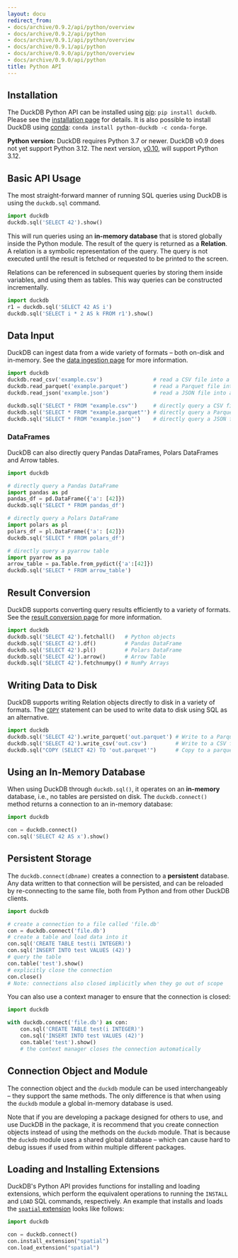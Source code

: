 ```yaml
---
layout: docu
redirect_from:
- docs/archive/0.9.2/api/python/overview
- docs/archive/0.9.2/api/python
- docs/archive/0.9.1/api/python/overview
- docs/archive/0.9.1/api/python
- docs/archive/0.9.0/api/python/overview
- docs/archive/0.9.0/api/python
title: Python API
---
```


## Installation

The DuckDB Python API can be installed using [pip](https://pip.pypa.io): `pip install duckdb`. Please see the [installation page](../../installation?environment=python) for details. It is also possible to install DuckDB using [conda](https://docs.conda.io): `conda install python-duckdb -c conda-forge`.

**Python version:**
DuckDB requires Python 3.7 or newer.
DuckDB v0.9 does not yet support Python 3.12.
The next version, [v0.10](/dev/release-dates), will support Python 3.12.

## Basic API Usage

The most straight-forward manner of running SQL queries using DuckDB is using the `duckdb.sql` command.

```python
import duckdb
duckdb.sql('SELECT 42').show()
```

This will run queries using an **in-memory database** that is stored globally inside the Python module. The result of the query is returned as a **Relation**. A relation is a symbolic representation of the query. The query is not executed until the result is fetched or requested to be printed to the screen.

Relations can be referenced in subsequent queries by storing them inside variables, and using them as tables. This way queries can be constructed incrementally.

```python
import duckdb
r1 = duckdb.sql('SELECT 42 AS i')
duckdb.sql('SELECT i * 2 AS k FROM r1').show()
```

## Data Input

DuckDB can ingest data from a wide variety of formats – both on-disk and in-memory. See the [data ingestion page](data_ingestion) for more information.

```python
import duckdb
duckdb.read_csv('example.csv')                # read a CSV file into a Relation
duckdb.read_parquet('example.parquet')        # read a Parquet file into a Relation
duckdb.read_json('example.json')              # read a JSON file into a Relation

duckdb.sql('SELECT * FROM "example.csv"')     # directly query a CSV file
duckdb.sql('SELECT * FROM "example.parquet"') # directly query a Parquet file
duckdb.sql('SELECT * FROM "example.json"')    # directly query a JSON file
```

### DataFrames

DuckDB can also directly query Pandas DataFrames, Polars DataFrames and Arrow tables. 

```python
import duckdb

# directly query a Pandas DataFrame
import pandas as pd
pandas_df = pd.DataFrame({'a': [42]})
duckdb.sql('SELECT * FROM pandas_df')

# directly query a Polars DataFrame
import polars as pl
polars_df = pl.DataFrame({'a': [42]})
duckdb.sql('SELECT * FROM polars_df')

# directly query a pyarrow table
import pyarrow as pa
arrow_table = pa.Table.from_pydict({'a':[42]})
duckdb.sql('SELECT * FROM arrow_table')
```

## Result Conversion

DuckDB supports converting query results efficiently to a variety of formats. See the [result conversion page](result_conversion) for more information.

```python
import duckdb
duckdb.sql('SELECT 42').fetchall()   # Python objects
duckdb.sql('SELECT 42').df()         # Pandas DataFrame
duckdb.sql('SELECT 42').pl()         # Polars DataFrame
duckdb.sql('SELECT 42').arrow()      # Arrow Table
duckdb.sql('SELECT 42').fetchnumpy() # NumPy Arrays
```

## Writing Data to Disk

DuckDB supports writing Relation objects directly to disk in a variety of formats. The [`COPY`](../../sql/statements/copy) statement can be used to write data to disk using SQL as an alternative.

```python
import duckdb
duckdb.sql('SELECT 42').write_parquet('out.parquet') # Write to a Parquet file
duckdb.sql('SELECT 42').write_csv('out.csv')         # Write to a CSV file
duckdb.sql("COPY (SELECT 42) TO 'out.parquet'")      # Copy to a parquet file
```

## Using an In-Memory Database

When using DuckDB through `duckdb.sql()`, it operates on an **in-memory** database, i.e., no tables are persisted on disk.
The `duckdb.connect()` method returns a connection to an in-memory database:

```python
import duckdb

con = duckdb.connect()
con.sql('SELECT 42 AS x').show()
```

## Persistent Storage

The `duckdb.connect(`*`dbname`*`)` creates a connection to a **persistent** database.
Any data written to that connection will be persisted, and can be reloaded by re-connecting to the same file, both from Python and from other DuckDB clients.

```python
import duckdb

# create a connection to a file called 'file.db'
con = duckdb.connect('file.db')
# create a table and load data into it
con.sql('CREATE TABLE test(i INTEGER)')
con.sql('INSERT INTO test VALUES (42)')
# query the table
con.table('test').show()
# explicitly close the connection
con.close()
# Note: connections also closed implicitly when they go out of scope
```

You can also use a context manager to ensure that the connection is closed:

```python
import duckdb

with duckdb.connect('file.db') as con:
    con.sql('CREATE TABLE test(i INTEGER)')
    con.sql('INSERT INTO test VALUES (42)')
    con.table('test').show()
    # the context manager closes the connection automatically
```

## Connection Object and Module

The connection object and the `duckdb` module can be used interchangeably – they support the same methods. The only difference is that when using the `duckdb` module a global in-memory database is used.

Note that if you are developing a package designed for others to use, and use DuckDB in the package, it is recommend that you create connection objects instead of using the methods on the `duckdb` module. That is because the `duckdb` module uses a shared global database – which can cause hard to debug issues if used from within multiple different packages.

## Loading and Installing Extensions

DuckDB's Python API provides functions for installing and loading extensions, which perform the equivalent operations to running the `INSTALL` and `LOAD` SQL commands, respectively. An example that installs and loads the [`spatial` extension](../../extensions/spatial) looks like follows:

```py
import duckdb

con = duckdb.connect()
con.install_extension("spatial")
con.load_extension("spatial")
```